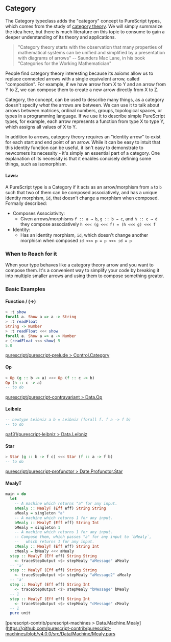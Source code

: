 ## Category

The Category typeclass adds the "category" concept to PureScript types, which comes from the study of [category theory](https://en.wikipedia.org/wiki/Category_theory). We will simply summarize the idea here, but there is much literature on this topic to consume to gain a deeper understanding of its theory and applications.

> "Category theory starts with the observation that many properties of mathematical systems can be unified and simplified by a presentation with diagrams of arrows"
> -- Saunders Mac Lane, in his book "Categories for the Working Mathematician"

People find category theory interesting because its axioms allow us to replace connected arrows with a single equivalent arrow, called "composition". For example, if we have arrow from X to Y and an arrow from Y to Z, we can compose them to create a new arrow directly from X to Z.

Category, the concept, can be used to describe many things, as a category doesn't specify *what* the arrows are between. We can use it to talk about arrows between matrices, ordinal numbers, groups, topological spaces, or types in a programming language. If we use it to describe simple PureScript types, for example, each arrow represents a function from type X to type Y, which assigns all values of X to Y.

In addition to arrows, category theory requires an "identity arrow" to exist for each start and end point of an arrow. While it can be easy to intuit that this identity function can be useful, it isn't easy to demonstrate to newcomers its necessity - it's simply an essential part of a category. One explanation of its necessity is that it enables concisely defining some things, such as isomorphism.

#### Laws:

A PureScript type is a Category if it acts as an arrow/morphism from `a` to `b` such that two of them can be composed associatively, and has a unique identity morphism, `id`, that doesn't change a morphism when composed. Formally described:

- Composes Associativity:
  - Given arrows/morphisms `f :: a → b`, `g :: b → c`, and `h :: c → d`
    they compose associatively `h <<< (g <<< f) = (h <<< g) <<< f`
- Identity:
  - Has an identity morphism, `id`, which doesn't change another morphism when composed
    `id <<< p = p <<< id = p`


### When to Reach for it

When your type behaves like a category theory arrow and you want to compose them. It's a convenient way to simplify your code by breaking it into multiple smaller arrows and using them to compose something greater.


### Basic Examples

#### Function / (->)

``` purescript
> :t show
forall a. Show a => a -> String
> :t readFloat
String -> Number
> :t readFloat <<< show
forall a. Show a => a -> Number
> (readFloat <<< show) 5
5.0
```

[purescript/purescript-prelude > Control.Category](https://github.com/purescript/purescript-prelude/blob/2abee52437d4199e2748cd36f7c8a29ec307040b/src/Control/Category.purs)


#### Op

``` purescript
> Op (g :: b -> a) <<< Op (f :: c -> b)
Op (h :: c -> a)
-- to do
```

[purescript/purescript-contravariant > Data.Op](https://github.com/purescript/purescript-contravariant/blob/836e2ca55940dff4cac0e16d93465622712c78e3/src/Data/Op.purs)


#### Leibniz

``` purescript
-- newtype Leibniz a b = Leibniz (forall f. f a -> f b)
-- to do
```

[paf31/purescript-leibniz > Data.Leibniz](https://github.com/paf31/purescript-leibniz/blob/master/src/Data/Leibniz.purs)


#### Star

``` purescript
> Star (g :: b -> f c) <<< Star (f :: a -> f b)
-- to do
```

[purescript/purescript-profunctor > Date.Profunctor.Star](https://github.com/purescript/purescript-profunctor/blob/v3.1.0/src/Data/Profunctor/Star.purs#L24-L24)


#### MealyT

``` purescript
main = do
  let
    -- A machine which returns "a" for any input.
    aMealy :: MealyT (Eff eff) String String
    aMealy = singleton "a"
    -- A machine which returns 1 for any input.
    bMealy :: MealyT (Eff eff) String Int
    bMealy = singleton 1
    -- A machine which returns 1 for any input.
    -- Compose them, which passes "a" for any input to `bMealy`,
    --   which returns 1 for any input.
    cMealy :: MealyT (Eff eff) String Int
    cMealy = bMealy <<< aMealy
  step :: MealyT (Eff eff) String String
    <- traceStepOutput <$> stepMealy "aMessage" aMealy
  -- 'a'
  step :: MealyT (Eff eff) String String
    <- traceStepOutput <$> stepMealy "aMessage2" aMealy
  -- 'a'
  step :: MealyT (Eff eff) String Int
    <- traceStepOutput <$> stepMealy "bMessage" bMealy
  -- 1
  step :: MealyT (Eff eff) String Int
    <- traceStepOutput <$> stepMealy "cMessage" cMealy
  -- 1
  pure unit
```

[purescript-contrib/purescript-machines > Data.Machine.Mealy](https://github.com/purescript-contrib/purescript-machines/blob/v4.0.0/src/Data/Machine/Mealy.purs

